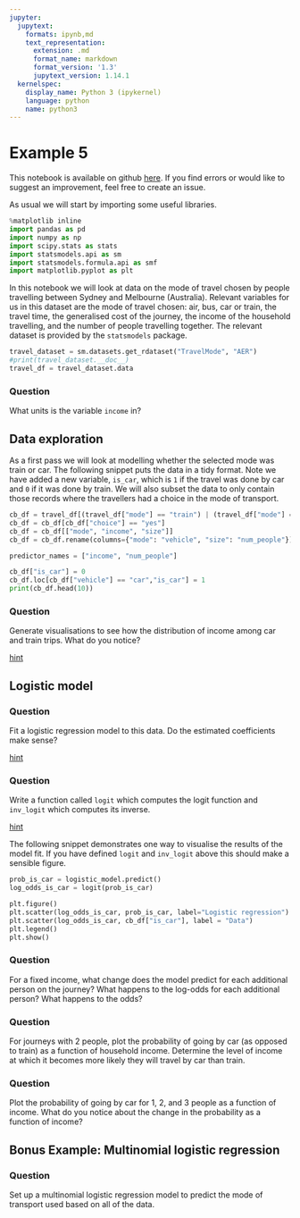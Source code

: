 ```yaml
---
jupyter:
  jupytext:
    formats: ipynb,md
    text_representation:
      extension: .md
      format_name: markdown
      format_version: '1.3'
      jupytext_version: 1.14.1
  kernelspec:
    display_name: Python 3 (ipykernel)
    language: python
    name: python3
---
```


# Example 5

This notebook is available on github
[here](https://github.com/aezarebski/aas-extended-examples). If you find errors
or would like to suggest an improvement, feel free to create an issue.

As usual we will start by importing some useful libraries.

```python
%matplotlib inline
import pandas as pd
import numpy as np
import scipy.stats as stats
import statsmodels.api as sm
import statsmodels.formula.api as smf
import matplotlib.pyplot as plt
```

In this notebook we will look at data on the mode of travel chosen by people
travelling between Sydney and Melbourne (Australia). Relevant variables for us
in this dataset are the mode of travel chosen: air, bus, car or train, the
travel time, the generalised cost of the journey, the income of the household
travelling, and the number of people travelling together. The relevant dataset
is provided by the `statsmodels` package.

```python
travel_dataset = sm.datasets.get_rdataset("TravelMode", "AER")
#print(travel_dataset.__doc__)
travel_df = travel_dataset.data
```

### Question

What units is the variable `income` in?

## Data exploration

As a first pass we will look at modelling whether the selected mode was train or
car. The following snippet puts the data in a tidy format. Note we have added a
new variable, `is_car`, which is `1` if the travel was done by car and `0` if it
was done by train. We will also subset the data to only contain those records
where the travellers had a choice in the mode of transport.

```python
cb_df = travel_df[(travel_df["mode"] == "train") | (travel_df["mode"] == "car")]
cb_df = cb_df[cb_df["choice"] == "yes"]
cb_df = cb_df[["mode", "income", "size"]]
cb_df = cb_df.rename(columns={"mode": "vehicle", "size": "num_people"})

predictor_names = ["income", "num_people"]

cb_df["is_car"] = 0
cb_df.loc[cb_df["vehicle"] == "car","is_car"] = 1
print(cb_df.head(10))
```

### Question

Generate visualisations to see how the distribution of income among car and
train trips. What do you notice?

[hint](https://aezarebski.github.io/misc/matplotlib/gallery.html#fig-06)

## Logistic model

### Question

Fit a logistic regression model to this data. Do the estimated coefficients make
sense?

[hint](https://www.statsmodels.org/stable/generated/statsmodels.formula.api.logit.html#statsmodels.formula.api.logit)

### Question

Write a function called `logit` which computes the logit function and
`inv_logit` which computes its inverse.

[hint](https://en.wikipedia.org/wiki/Logit#Definition)

The following snippet demonstrates one way to visualise the results of the model
fit. If you have defined `logit` and `inv_logit` above this should make a
sensible figure.

```python
prob_is_car = logistic_model.predict()
log_odds_is_car = logit(prob_is_car)

plt.figure()
plt.scatter(log_odds_is_car, prob_is_car, label="Logistic regression")
plt.scatter(log_odds_is_car, cb_df["is_car"], label = "Data")
plt.legend()
plt.show()
```

### Question

For a fixed income, what change does the model predict for each additional
person on the journey? What happens to the log-odds for each additional person?
What happens to the odds?

### Question

For journeys with 2 people, plot the probability of going by car (as opposed to
train) as a function of household income. Determine the level of income at which
it becomes more likely they will travel by car than train.

### Question

Plot the probability of going by car for 1, 2, and 3 people as a function of
income. What do you notice about the change in the probability as a function of
income?

## Bonus Example: Multinomial logistic regression

### Question

Set up a multinomial logistic regression model to predict the mode of transport
used based on all of the data.
